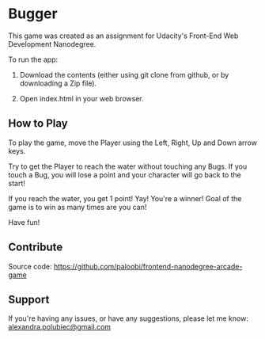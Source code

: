 Bugger
======

This game was created as an assignment for Udacity's Front-End Web Development Nanodegree.

To run the app:

  1. Download the contents (either using git clone from github, or by downloading a Zip file).

  2. Open index.html in your web browser.

How to Play
-----------

To play the game, move the Player using the Left, Right, Up and Down arrow keys.

Try to get the Player to reach the water without touching any Bugs. If you touch a Bug, you will lose a point and your character will go back to the start!

If you reach the water, you get 1 point! Yay! You're a winner! Goal of the game is to win as many times are you can!

Have fun!

Contribute
----------

Source code: https://github.com/paloobi/frontend-nanodegree-arcade-game

Support
-------

If you're having any issues, or have any suggestions, please let me know: alexandra.polubiec@gmail.com